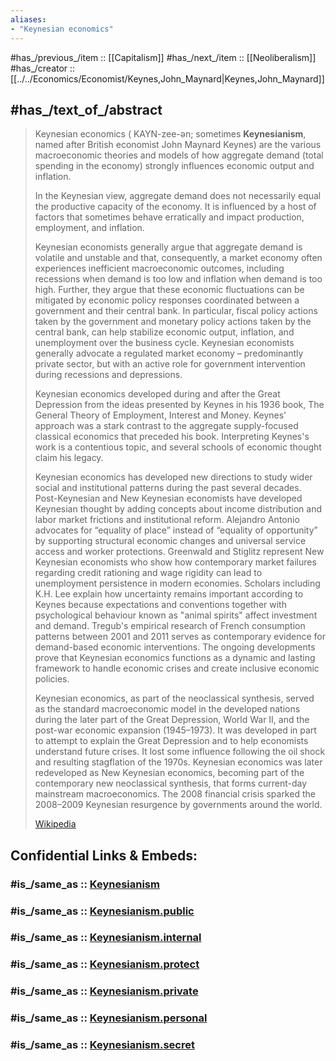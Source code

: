```yaml
---
aliases:
- "Keynesian economics"
---
```


#has_/previous_/item :: [[Capitalism]] 
#has_/next_/item :: [[Neoliberalism]] 
#has_/creator :: [[../../Economics/Economist/Keynes,John_Maynard|Keynes,John_Maynard]] 

## #has_/text_of_/abstract 

> Keynesian economics ( KAYN-zee-ən; sometimes **Keynesianism**, 
> named after British economist John Maynard Keynes) 
> are the various macroeconomic theories and models of how aggregate demand 
> (total spending in the economy) strongly influences economic output and inflation. 
> 
> In the Keynesian view, aggregate demand does not necessarily equal the productive capacity of the economy. It is influenced by a host of factors that sometimes behave erratically and impact production, employment, and inflation.
>
> Keynesian economists generally argue that aggregate demand is volatile and unstable 
> and that, consequently, a market economy often experiences inefficient macroeconomic outcomes, 
> including recessions when demand is too low and inflation when demand is too high. Further, they argue that these economic fluctuations can be mitigated by economic policy responses coordinated between a government and their central bank. In particular, fiscal policy actions taken by the government and monetary policy actions taken by the central bank, can help stabilize economic output, inflation, and unemployment over the business cycle. Keynesian economists generally advocate a regulated market economy – predominantly private sector, but with an active role for government intervention during recessions and depressions.
>
> Keynesian economics developed during and after the Great Depression from the ideas presented by Keynes in his 1936 book, The General Theory of Employment, Interest and Money. Keynes' approach was a stark contrast to the aggregate supply-focused classical economics that preceded his book. Interpreting Keynes's work is a contentious topic, and several schools of economic thought claim his legacy.
>
> Keynesian economics has developed new directions to study wider social and institutional patterns during the past several  decades. Post-Keynesian and New Keynesian economists have developed Keynesian thought by adding concepts about  income distribution and labor market frictions and institutional reform. Alejandro Antonio advocates for “equality of place”  instead of “equality of opportunity” by supporting structural economic changes and universal service access and worker protections.  Greenwald and Stiglitz represent New Keynesian economists who show how contemporary market failures regarding credit  rationing and wage rigidity can lead to unemployment persistence in modern economies. Scholars including K.H.  Lee explain how uncertainty remains important according to Keynes because expectations and conventions together with psychological behaviour known as  "animal spirits" affect investment and demand. Tregub's empirical research of French consumption patterns between  2001 and 2011 serves as contemporary evidence for demand-based economic interventions. The ongoing developments prove  that Keynesian economics functions as a dynamic and lasting framework to handle economic crises and create inclusive economic  policies.
>
> Keynesian economics, as part of the neoclassical synthesis, served as the standard macroeconomic model in the developed nations during the later part of the Great Depression, World War II, and the post-war economic expansion (1945–1973). It was developed in part to attempt to explain the Great Depression and to help economists understand future crises. It lost some influence following the oil shock and resulting stagflation of the 1970s. Keynesian economics was later redeveloped as New Keynesian economics, becoming part of the contemporary new neoclassical synthesis, that forms current-day mainstream macroeconomics. The 2008 financial crisis sparked the 2008–2009 Keynesian resurgence by governments around the world.
>
> [Wikipedia](https://en.wikipedia.org/wiki/Keynesian%20economics) 


## Confidential Links & Embeds: 

### #is_/same_as :: [Keynesianism](/_Standards/Society/Ideology/Economic_Ideology/Keynesianism.md) 

### #is_/same_as :: [Keynesianism.public](/_public/Society/Ideology/Economic_Ideology/Keynesianism.public.md) 

### #is_/same_as :: [Keynesianism.internal](/_internal/Society/Ideology/Economic_Ideology/Keynesianism.internal.md) 

### #is_/same_as :: [Keynesianism.protect](/_protect/Society/Ideology/Economic_Ideology/Keynesianism.protect.md) 

### #is_/same_as :: [Keynesianism.private](/_private/Society/Ideology/Economic_Ideology/Keynesianism.private.md) 

### #is_/same_as :: [Keynesianism.personal](/_personal/Society/Ideology/Economic_Ideology/Keynesianism.personal.md) 

### #is_/same_as :: [Keynesianism.secret](/_secret/Society/Ideology/Economic_Ideology/Keynesianism.secret.md)

